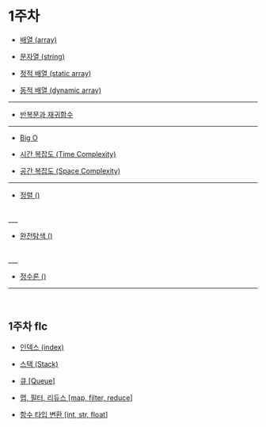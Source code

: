 # 1주차
- [배열 (array)](reviews/week1_word/word1.md#배열-array)<br>

- [문자열 (string)](reviews/week1_word/word1.md#문자열-string)<br>
- [정적 배열 (static array)](reviews/week1_word/word_array.md#정적-배열)<br>
- [동적 배열 (dynamic array)](reviews/week1_word/word_array.md#동적-배열)<br>

___

- [반복문과 재귀함수](reviews/week1_word/word2.md)<br>
___
- [Big O](reviews/week1_word/word3.md#big-o-표기법)<br>

- [시간 복잡도 (Time Complexity)](reviews/week1_word/word3.md#시간-복잡도-time-complexity)<br>
- [공간 복잡도 (Space Complexity)](reviews/week1_word/word3.md#공간-복잡도-space-complexity)<br>
___

- [정렬 ()](reviews/week1_word/word4.md)
<br>
___

- [완전탐색 ()](reviews/week1_word/word5.md)
<br>
___

- [정수론 ()](reviews/week1_word/word6.md)
___

<br>

## 1주차 flc

- [인덱스 (index)](reviews/week1_word/word_index.md#인덱스-index)<br>

- [스택 (Stack)](reviews/week1_word/word_stack.md#스택-stack)<br>
- [큐 [Queue]](reviews/week1_word/word_stack.md#큐-queue)<br>
- [맵, 필터, 리듀스 [map, filter, reduce]](reviews/function_word/map,%20filter,%20reduce.md)
- [함수 타입 변환 [int, str, float]](reviews/function_word/python_type.md)